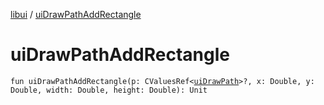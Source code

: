 [libui](index.md) / [uiDrawPathAddRectangle](./ui-draw-path-add-rectangle.md)

# uiDrawPathAddRectangle

`fun uiDrawPathAddRectangle(p: CValuesRef<`[`uiDrawPath`](ui-draw-path.md)`>?, x: Double, y: Double, width: Double, height: Double): Unit`